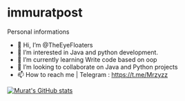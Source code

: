 # immuratpost
Personal informations
- 👋 Hi, I’m @TheEyeFloaters
- 👀 I’m interested in Java and python development.
- 🌱 I’m currently learning Write code based on oop
- 💞️ I’m looking to collaborate on Java and Python projects
- 📫 How to reach me | Telegram : https://t.me/Mrzyzz

[![Murat's GitHub stats](https://github-readme-stats.vercel.app/api?username=TheEyeGloaters)](https://github.com/immuratpost./github-readme-stats)

